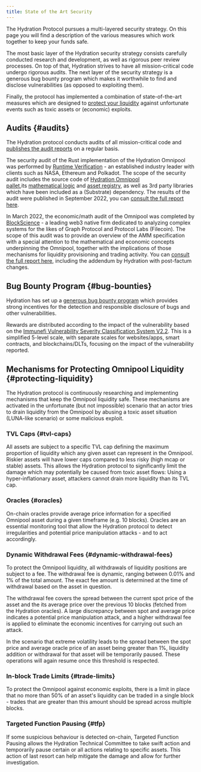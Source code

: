 ```yaml
---
title: State of the Art Security
---
```


The Hydration Protocol pursues a multi-layered security strategy. On this page you will find a description of the various measures which work together to keep your funds safe.

The most basic layer of the Hydration security strategy consists carefully conducted research and development, as well as rigorous peer review processes. On top of that, Hydration strives to have all mission-critical code undergo rigorous audits. The next layer of the security strategy is a generous bug bounty program which makes it worthwhile to find and disclose vulnerabilities (as opposed to exploiting them).

Finally, the protocol has implemented a combination of state-of-the-art measures which are designed to [protect your liquidity](https://docs.hydration.net/omnipool_security#protecting-liquidity) against unfortunate events such as toxic assets or (economic) exploits.

## Audits {#audits}

The Hydration protocol conducts audits of all mission-critical code and [publishes the audit reports](https://github.com/galacticcouncil/Hydration-audit-reports) on a regular basis. 

The security audit of the Rust implementation of the Hydration Omnipool was performed by [Runtime Verification](https://runtimeverification.com/) - an established industry leader with clients such as NASA, Ethereum and Polkadot. The scope of the security audit includes the source code of [Hydration Omnipool pallet](https://github.com/galacticcouncil/HydraDX-node/blob/master/pallets/omnipool/src/),its [mathematical logic](https://github.com/galacticcouncil/HydraDX-math/tree/main/src/omnipool) and [asset registry](https://github.com/galacticcouncil/warehouse/tree/main/asset-registry), as well as 3rd party libraries which have been included as a (Substrate) dependency. The results of the audit were published in September 2022, you can [consult the full report here](https://github.com/galacticcouncil/HydraDX-audit-reports/blob/main/220907-Runtime-Verification-Security-Audit.pdf).

In March 2022, the economic/math audit of the Omnipool was completed by [BlockScience](https://block.science/) - a leading web3 native firm dedicated to analyzing complex systems for the likes of Graph Protocol and Protocol Labs (Filecoin). The scope of this audit was to provide an overview of the AMM specification with a special attention to the mathematical and economic concepts underpinning the Omnipool, together with the implications of those mechanisms for liquidity provisioning and trading activity. You can [consult the full report here](https://github.com/galacticcouncil/HydraDX-audit-reports/blob/main/220322-BlockScience-Omnipool-Report%2Baddendum-by-HydraDX.pdf), including the addendum by Hydration with post-factum changes.

## Bug Bounty Program {#bug-bounties}

Hydration has set up a [generous bug bounty program](https://immunefi.com/bounty/hydradx/) which provides strong incentives for the detection and responsible disclosure of bugs and other vulnerabilities. 

Rewards are distributed according to the impact of the vulnerability based on the [Immunefi Vulnerability Severity Classification System V2.2](https://immunefi.com/immunefi-vulnerability-severity-classification-system-v2-2/). This is a simplified 5-level scale, with separate scales for websites/apps, smart contracts, and blockchains/DLTs, focusing on the impact of the vulnerability reported.

## Mechanisms for Protecting Omnipool Liquidity {#protecting-liquidity}

The Hydration protocol is continuously researching and implementing mechanisms that keep the Omnipool liquidity safe. These mechanisms are activated in the unfortunate (but not impossible) scenario that an actor tries to drain liquidity from the Omnipool by abusing a toxic asset situation (LUNA-like scenario) or some malicious exploit.

### TVL Caps {#tvl-caps}

All assets are subject to a specific TVL cap defining the maximum proportion of liquidity which any given asset can represent in the Omnipool. Riskier assets will have lower caps compared to less risky (high mcap or stable) assets. This allows the Hydration protocol to significantly limit the damage which may potentially be caused from toxic asset flows: Using a hyper-inflationary asset, attackers cannot drain more liquidity than its TVL cap.

### Oracles {#oracles}

On-chain oracles provide average price information for a specified Omnipool asset during a given timeframe (e.g. 10 blocks). Oracles are an essential monitoring tool that allow the Hydration protocol to detect irregularities and potential price manipulation attacks - and to act accordingly.

### Dynamic Withdrawal Fees {#dynamic-withdrawal-fees}

To protect the Omnipool liquidity, all withdrawals of liquidity positions are subject to a fee. The withdrawal fee is dynamic, ranging between 0.01% and 1% of the total amount. The exact fee amount is determined at the time of withdrawal based on the asset in question.

The withdrawal fee covers the spread between the current spot price of the asset and the its average price over the previous 10 blocks (fetched from the Hydration oracles). A large discrepancy between spot and average price indicates a potential price manipulation attack, and a higher withdrawal fee is applied to eliminate the economic incentives for carrying out such an attack.

In the scenario that extreme volatility leads to the spread between the spot price and average oracle price of an asset being greater than 1%, liquidity addition or withdrawal for that asset will be temporarily paused. These operations will again resume once this threshold is respected.

### In-block Trade Limits {#trade-limits}

To protect the Omnipool against economic exploits, there is a limit in place that no more than 50% of an asset's liquidity can be traded in a single block - trades that are greater than this amount should be spread across multiple blocks.

### Targeted Function Pausing {#tfp}

If some suspicious behaviour is detected on-chain, Targeted Function Pausing allows the Hydration Technical Committee to take swift action and temporarily pause certain or all actions relating to specific assets. This action of last resort can help mitigate the damage and allow for further investigation.
